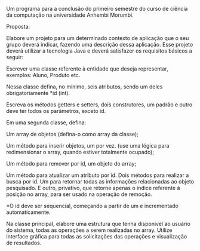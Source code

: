 Um programa para a conclusão do primeiro semestre do curso de ciência da computação na universidade Anhembi Morumbi.

Proposta:

Elabore um projeto para um determinado contexto de aplicação que o seu grupo deverá indicar, fazendo uma descrição dessa aplicação. Esse projeto deverá utilizar a tecnologia Java e deverá satisfazer os requisitos básicos a seguir: 

Escrever uma classe referente à entidade que deseja representar, exemplos: Aluno, Produto etc. 

Nessa classe defina, no mínimo, seis atributos, sendo um deles obrigatoriamente *id (int). 

Escreva os métodos getters e setters, dois construtores, um padrão e outro deve ter todos os parâmetros, exceto id.

Em uma segunda classe, defina: 

Um array de objetos (defina-o como array da classe);

Um método para inserir objetos, um por vez. (use uma lógica para redimensionar o array, quando estiver totalmente ocupado);

Um método para remover por id, um objeto do array;

Um método para atualizar um atributo por id.
Dois métodos para realizar a busca por id. Um para retornar todas as informações relacionadas ao objeto pesquisado. 
E outro, privativo, que retorne apenas o índice referente à posição no array, para ser usado na operação de remoção.

*O id deve ser sequencial, começando a partir de um e incrementado automaticamente.

Na classe principal, elabore uma estrutura que tenha disponível ao usuário do sistema, todas as operações a serem realizadas no array. 
Utilize interface gráfica para todas as solicitações das operações e visualização de resultados.

